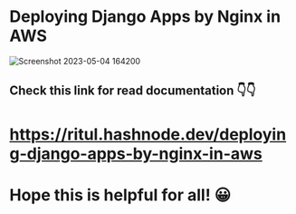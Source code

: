 # Deploying Django Apps by Nginx in AWS

![Screenshot 2023-05-04 164200](https://user-images.githubusercontent.com/69754757/236188785-0c623c83-3882-45fb-bce4-f4c92eeb79bc.png)


## Check this link for read documentation 👇👇

# https://ritul.hashnode.dev/deploying-django-apps-by-nginx-in-aws

# Hope this is helpful for all! 😀
